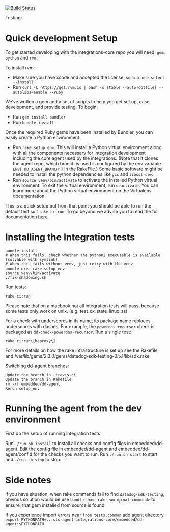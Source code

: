 [![Build Status](https://travis-ci.org/StackVista/sts-agent-integrations-core.svg?branch=master)](https://travis-ci.org/StackVista/sts-agent-integrations-core)

Testing:

# Quick development Setup

To get started developing with the integrations-core repo you will need: `gem`,  `python` and `rvm`.

To install rvm: 
- Make sure you have xcode and accepted the license: `sudo xcode-select --install`
- Run `curl -L https://get.rvm.io | bash -s stable --auto-dotfiles --autolibs=enable --ruby`

We’ve written a gem and a set of scripts to help you get set up, ease development, and provide testing. To begin:

- Run `gem install bundler`
- Run `bundle install`

Once the required Ruby gems have been installed by Bundler, you can easily create a Python environment:

- Run `rake setup_env`. This will install a Python virtual environment along
  with all the components necessary for integration development including the
  core agent used by the integrations. (Note that it clones the agent repo, which branch is used is configured by the env variable `ENV['DD_AGENT_BRANCH']` in the RakeFile.)
  Some basic software might be needed to install the python dependencies like `gcc` and `libssl-dev`.
- Run `source venv/bin/activate` to activate the installed Python virtual
  environment. To exit the virtual environment, run `deactivate`. You can learn
  more about the Python virtual environment on the Virtualenv documentation.

This is a quick setup but from that point you should be able to run the default test suit `rake ci:run`.
To go beyond we advise you to read the full documentation [here](http://docs.datadoghq.com/guides/integration_sdk/).

# Installing the Integration tests

    bundle install
    # When this fails, check whether the python2 executable is available (solvable with symlink)
    # When this fails without venv, just retry with the venv
    bundle exec rake setup_env
    source venv/bin/activate
    ./fix-shadowing.sh

Run tests:

    rake ci:run

Please note that on a macbook not all integration tests will pass, because some tests only work on unix. (e.g. test_cx_state_linux_ss)

For a check with underscores in its name, its package name replaces underscores with dashes. For example, the `powerdns_recursor` check is packaged as `dd-check-powerdns-recursor`.
Run a single test:

    rake ci:run\[haproxy\]

For more details on how the rake infrastructure is set up see the Rakefile and /var/lib/gems/2.3.0/gems/datadog-sdk-testing-0.5.1/lib/sdk.rake

Switching dd-agent branches:

    Update the branch in .travis-ci
    Update the branch in Rakefile
    rm -rf embedded/dd-agent
    Rerun setup_env

# Running the agent from the dev environment

First do the setup of running integration tests

Run `./run.sh install` to install all checks and config files in embedded/dd-agent.
Edit the config file in embedded/dd-agent and embedded/dd-agent/conf.d for the checks you want to run.
Run `./run.sh start` to start and `./run.sh stop` to stop.


# Side notes

if you have situation, when rake commands fail to find `datadog-sdk-testing`,
obvious solution would be use `bundle exec rake <original command>` to ensure,
that gem installed from source is found.

If you experience import errors near `from tests.common`
add agent directory `export PYTHONPATH=...sts-agent-integrations-core/embedded/dd-agent:$PYTHONPATH` 
 
